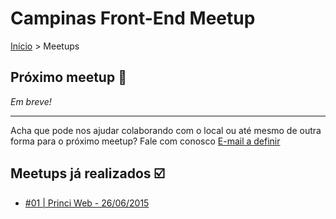 Campinas Front-End Meetup
======

[Início](https://github.com/FRONTEND-CPS) > Meetups

## Próximo meetup :calendar:

*Em breve!*

---------------------------------------

Acha que pode nos ajudar colaborando com o local ou até mesmo de outra forma para o próximo meetup?
Fale com conosco [E-mail a definir](E-mail)

## Meetups já realizados :ballot_box_with_check:

* [#01 | Princi Web - 26/06/2015](01.md)
